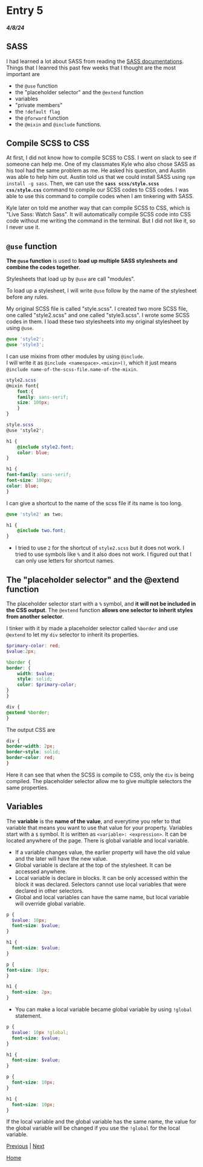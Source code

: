 # Entry 5
##### 4/8/24

## SASS
I had learned a lot about SASS from reading the [SASS documentations](https://sass-lang.com/documentation/). Things that I leanred this past few weeks that I thought are the most important are 
- the `@use` function
- the "placeholder selector" and the `@extend` function
- variables
- "private members"
- the `!default flag`
- the `@forward` function
- the `@mixin` and `@include` functions. 

## Compile SCSS to CSS
At first, I did not know how to compile SCSS to CSS. I went on slack to see if someone can help me. One of my classmates Kyle who also chose SASS as his tool had the same problem as me. He asked his question, and Austin was able to help him out. Austin told us that we could install SASS using `npm install -g sass`. Then, we can use the **`sass scss/style.scss css/style.css`** command to compile our SCSS codes to CSS codes. I was able to use this command to compile codes when I am tinkering with SASS. 

Kyle later on told me another way that can compile SCSS to CSS, which is "Live Sass: Watch Sass". It will automatically compile SCSS code into CSS code without me writing the command in the terminal. But I did not like it, so I never use it. 

## `@use` function
**The `@use` function** is used to **load up multiple SASS stylesheets and combine the codes together.** 

Stylesheets that load up by `@use` are call "modules". 

To load up a stylesheet, I will write `@use` follow by the name of the stylesheet before any rules. 

My original SCSS file is called "style.scss". I created two more SCSS file, one called "style2.scss" and one called "style3.scss". I wrote some SCSS codes in them. I load these two stylesheets into my original stylesheet by using `@use`.  
``` SCSS
@use 'style2';
@use 'style3';
```
I can use mixins from other modules by using `@include`.  
I will write it as `@include <namespace>.<mixin>()`, which it just means `@include name-of-the-scss-file.name-of-the-mixin`. 

``` SCSS
style2.scss
@mixin font{
    font:{
    family: sans-serif;
    size: 100px;
    }
}
```
``` SCSS
style.scss
@use 'style2';

h1 {
    @include style2.font;
    color: blue;
}
```
``` CSS
h1 {
font-family: sans-serif;
font-size: 100px;
color: blue;
}
```
I can give a shortcut to the name of the scss file if its name is too long. 
``` SCSS
@use 'style2' as two;

h1 {
    @include two.font;
}
```
 - I tried to use `2` for the shortcut of `style2.scss` but it does not work. I tried to use symbols like `%` and it also does not work. I figured out that I can only use letters for shortcut names. 

## The "placeholder selector" and the @extend function
The placeholder selector start with a `%` symbol, and **it will not be included in the CSS output**. The `@extend` function **allows one selector to inherit styles from another selector**.

I tinker with it by made a placeholder selector called `%border` and use `@extend` to let my `div` selector to inherit its properties.

``` SCSS
$primary-color: red;
$value:2px;

%border {
border: {
    width: $value;
    style: solid;
    color: $primary-color;
}
}

div {
@extend %border; 
}
```
The output CSS are 

``` CSS
div {
border-width: 2px;
border-style: solid;
border-color: red;
}
```
Here it can see that when the SCSS is compile to CSS, only the `div` is being compiled. The placeholder selector allow me to give multiple selectors the same properties. 

## Variables
The **variable** is the **name of the value**, and everytime you refer to that variable that means you want to use that value for your property. Variables start with a `$` symbol. It is written as `<variable>: <expression>`. It can be located anywhere of the page. There is global variable and local variable. 
  - If a variable changes value, the earlier property will have the old value and the later will have the new value. 
  - Global variable is declare at the top of the stylesheet. It can be accessed anywhere. 
  - Local variable is declare in blocks. It can be only accessed within the block it was declared. Selectors cannot use local variables that were declared in other selectors. 
  - Global and local variables can have the same name, but local variable will override global variable. 
  
  ``` SCSS
  p {
    $value: 10px;
    font-size: $value;
  }

  h1 {
    font-size: $value; 
  }
  ```

  ``` CSS
  p {
  font-size: 10px;
  }

  h1 {
    font-size: 2px;
  }
  ```
  - You can make a local variable became global variable by using `!global` statement. 
  ``` SCSS 
  p {
    $value: 10px !global;
    font-size: $value;
  }

  h1 {
    font-size: $value;
  }
  ``` 
  ``` CSS
  p {
    font-size: 10px;
  }

  h1 {
    font-size: 10px;
  }
  ```
  If the local variable and the global variable has the same name, the value for the global variable will be changed if you use the `!global` for the local variable.





[Previous](entry04.md) | [Next](entry06.md)

[Home](../README.md)